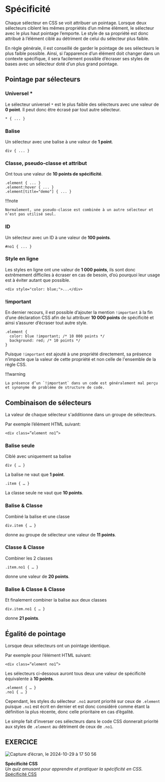 # Spécificité
Chaque sélecteur en CSS se voit attribuer un pointage. Lorsque deux sélecteurs ciblent les mêmes propriétés d’un même élément, le sélecteur avec le plus haut pointage l’emporte. Le style de sa propriété est donc attribué à l’élément ciblé au détriment de celui du sélecteur plus faible.

En règle générale, il est conseillé de garder le pointage de ses sélecteurs le plus faible possible. Ainsi, si l’apparence d’un élément doit changer dans un contexte spécifique, il sera facilement possible d’écraser ses styles de bases avec un sélecteur doté d’un plus grand pointage.

## Pointage par sélecteurs

### Universel *
Le sélecteur universel `*` est le plus faible des sélecteurs avec une valeur de **0 point**. Il peut donc être écrasé par tout autre sélecteur.

`* { ... }`

### Balise
Un sélecteur avec une balise à une valeur de **1 point**.

`div { ... }`


### Classe, pseudo-classe et attribut
Ont tous une valeur de **10 points de spécificité**.

```
.element { ... }
.element:hover { ... }
.element[title="demo"] { ... }
```
!!!note

    Normalement, une pseudo-classe est combinée à un autre sélecteur et n’est pas utilisé seul.


### ID
Un sélecteur avec un ID à une valeur de **100 points**.

`#no1 { ... }`


### Style en ligne
Les styles en ligne ont une valeur de **1 000 points**, ils sont donc extrêmement difficiles à écraser en cas de besoin, d’où pourquoi leur usage est à éviter autant que possible.

`<div style="color: blue;">...</div>`


### !important
En dernier recours, il est possible d’ajouter la mention `!important` à la fin d’une déclaration CSS afin de lui attribuer **10 000 points** de spécificité et ainsi s’assurer d’écraser tout autre style.

```
.element {
  color: blue !important; /* 10 000 points */
  background: red; /* 10 points */
}
```
Puisque `!important` est ajouté à une propriété directement, sa présence n’impacte que la valeur de cette propriété et non celle de l'ensemble de la règle CSS.

!!!warning

    La présence d’un `!important` dans un code est généralement mal perçu et synonyme de problème de structure de code.


## Combinaison de sélecteurs

La valeur de chaque sélecteur s'additionne dans un groupe de sélecteurs.

Par exemple l’élément HTML suivant:

`<div class=”element no1”>`

  
### Balise seule
Ciblé avec uniquement sa balise

`div { … }`

La balise ne vaut que **1 point**.

`.item { … }`

La classe seule ne vaut que **10 points**.

### Balise & Classe
Combiné la balise et une classe

`div.item { … }`

donne au groupe de sélecteur une valeur de **11 points**.

### Classe & Classe
Combiner les 2 classes

`.item.no1 { … }`

donne une valeur de **20 points**.

### Balise & Classe & Classe

Et finalement combiner la balise aux deux classes

`div.item.no1 { … }`

donne **21 points**.

## Égalité de pointage

Lorsque deux sélecteurs ont un pointage identique.

Par exemple pour l’élément HTML suivant:

`<div class=”element no1”>`

Les sélecteurs ci-dessous auront tous deux une valeur de spécificité équivalente à **10 points**.

```
.element { … }
.no1 { … }
```
Cependant, les styles du sélecteur `.no1` auront priorité sur ceux de `.element` puisque `.no1` est écrit en dernier et est donc considéré comme étant la définition la plus récente, donc celle prioritaire en cas d’égalité.

Le simple fait d’inverser ces sélecteurs dans le code CSS donnerait priorité aux styles de `.element` au détriment de ceux de `.no1`.


## EXERCICE

<div class="grid grid-auto" markdown>

![Capture d’écran, le 2024-10-29 à 17 50 56](https://github.com/user-attachments/assets/0edd76b9-9ce6-4e39-a655-8b200bbbf733)

  **Spécificité CSS**<br>
  _Un quiz amusant pour apprendre et pratiquer la spécificité en CSS._<br>
  [Spécificité CSS](https://css-specificity.smnarnold.com/?level=tag-vs-class)
</div>
